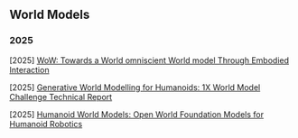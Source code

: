 ## World Models

### 2025

[2025] [WoW: Towards a World omniscient World model Through Embodied Interaction](https://arxiv.org/abs/2509.22642)

[2025] [Generative World Modelling for Humanoids: 1X World Model Challenge Technical Report](https://arxiv.org/abs/2510.07092)

[2025] [Humanoid World Models: Open World Foundation Models for Humanoid Robotics](https://arxiv.org/abs/2506.01182v1)
